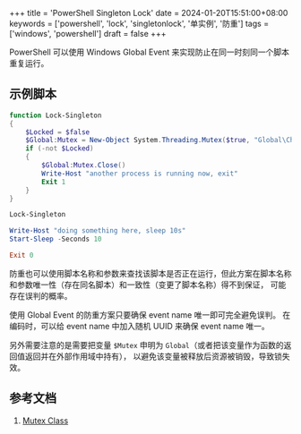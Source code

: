 +++
title = 'PowerShell Singleton Lock'
date = 2024-01-20T15:51:00+08:00
keywords = ['powershell', 'lock', 'singletonlock', '单实例', '防重']
tags = ['windows', 'powershell']
draft = false
+++

PowerShell 可以使用 Windows Global Event 来实现防止在同一时刻同一个脚本重复运行。

## 示例脚本

```powershell
function Lock-Singleton
{
    $Locked = $false
    $Global:Mutex = New-Object System.Threading.Mutex($true, "Global\ChangeToYourUniqueEventNameHere", [ref]$Locked)
    if (-not $Locked)
    {
        $Global:Mutex.Close()
        Write-Host "another process is running now, exit"
        Exit 1
    }
}

Lock-Singleton

Write-Host "doing something here, sleep 10s"
Start-Sleep -Seconds 10

Exit 0
```

防重也可以使用脚本名称和参数来查找该脚本是否正在运行，但此方案在脚本名称和参数唯一性（存在同名脚本）和一致性（变更了脚本名称）得不到保证，
可能存在误判的概率。

使用 Global Event 的防重方案只要确保 event name 唯一即可完全避免误判。 
在编码时，可以给 event name 中加入随机 UUID 来确保 event name 唯一。

另外需要注意的是需要把变量 `$Mutex` 申明为 `Global`（或者把该变量作为函数的返回值返回并在外部作用域中持有），
以避免该变量被释放后资源被销毁，导致锁失效。

## 参考文档

1. [Mutex Class](https://learn.microsoft.com/en-us/dotnet/api/system.threading.mutex?view=net-8.0)
